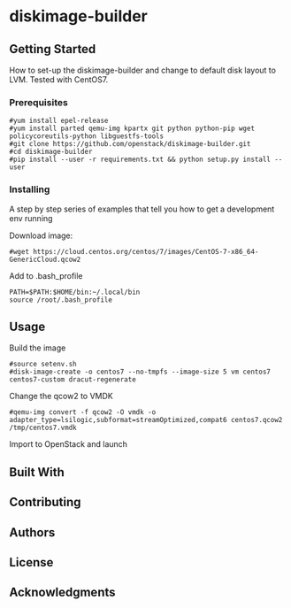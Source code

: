 # diskimage-builder


## Getting Started


How to set-up the diskimage-builder and change to default disk layout to LVM.
Tested with CentOS7.


### Prerequisites

```
#yum install epel-release 
#yum install parted qemu-img kpartx git python python-pip wget policycoreutils-python libguestfs-tools 
#git clone https://github.com/openstack/diskimage-builder.git
#cd diskimage-builder
#pip install --user -r requirements.txt && python setup.py install --user
```

### Installing

A step by step series of examples that tell you how to get a development env running

Download image:

```
#wget https://cloud.centos.org/centos/7/images/CentOS-7-x86_64-GenericCloud.qcow2
```

Add to .bash_profile

```
PATH=$PATH:$HOME/bin:~/.local/bin
source /root/.bash_profile
```


## Usage

Build the image
```
#source setenv.sh
#disk-image-create -o centos7 --no-tmpfs --image-size 5 vm centos7 centos7-custom dracut-regenerate
```

Change the qcow2 to VMDK
```
#qemu-img convert -f qcow2 -O vmdk -o adapter_type=lsilogic,subformat=streamOptimized,compat6 centos7.qcow2 /tmp/centos7.vmdk
```

Import to OpenStack and launch




## Built With


## Contributing



## Authors


## License


## Acknowledgments


